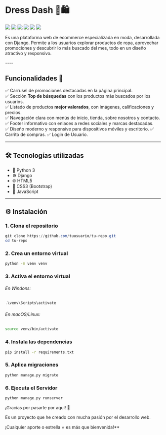
# Dress Dash  👗🛍️

![](https://img.shields.io/github/stars/pandao/editor.md.svg) ![](https://img.shields.io/github/forks/pandao/editor.md.svg) ![](https://img.shields.io/github/tag/pandao/editor.md.svg) ![](https://img.shields.io/github/release/pandao/editor.md.svg) ![](https://img.shields.io/github/issues/pandao/editor.md.svg) ![](https://img.shields.io/bower/v/editor.md.svg)

<p>
Es una plataforma web de ecommerce especializada en moda, desarrollada con Django. Permite a los usuarios explorar productos de ropa, aprovechar promociones y descubrir lo más buscado del mes, todo en un diseño atractivo y responsivo.
</p>
----

## Funcionalidades 🚀

✅ Carrusel de promociones destacadas en la página principal.  
✅ Sección **Top de búsquedas** con los productos más buscados por los usuarios.  
✅ Listado de productos **mejor valorados**, con imágenes, calificaciones y precios.  
✅ Navegación clara con menús de inicio, tienda, sobre nosotros y contacto.  
✅ Footer informativo con enlaces a redes sociales y marcas destacadas.  
✅ Diseño moderno y responsive para dispositivos móviles y escritorio.
✅ Carrito de compras.
✅ Login de Usuario.

----

## 🛠️ Tecnologías utilizadas


-  🐍 Python 3 
-  ⚙️ Django
-  🌐 HTML5
-  🎨 CSS3 (Bootstrap)
-  🎨 JavaScript

---

## ⚙️ Instalación

### 1. Clona el repositorio

```powershell
git clone https://github.com/tuusuario/tu-repo.git
cd tu-repo
```
### 2. Crea un entorno virtual
```bash
python -m venv venv
```

### 3. Activa el entorno virtual
###### En Windons:

```powershell
.\venv\Scripts\activate
```
###### En macOS/Linux:
```bash
source venv/bin/activate
```

### 4. Instala las dependencias

```bash
pip install -r requirements.txt
```
### 5. Aplica migraciones
```bash
python manage.py migrate
```
### 6. Ejecuta el Servidor
```bash
python manage.py runserver
```

¡Gracias por pasarte por aquí! 🚀

Es un proyecto que he creado con mucha pasión por el desarrollo web.

¡Cualquier aporte o estrella ⭐ es más que bienvenida!**
